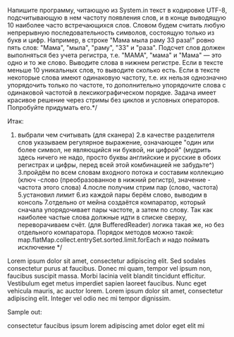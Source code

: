 Напишите программу, читающую из System.in текст в кодировке UTF-8, подсчитывающую в нем частоту появления слов,
и в конце выводящую 10 наиболее часто встречающихся слов.
Словом будем считать любую непрерывную последовательность символов, состоящую только из букв и цифр.
Например, в строке "Мама мыла раму 33 раза!" ровно пять слов: "Мама", "мыла", "раму", "33" и "раза".
Подсчет слов должен выполняться без учета регистра, т.е. "МАМА", "мама" и "Мама" — это одно и то же слово.
Выводите слова в нижнем регистре.
Если в тексте меньше 10 уникальных слов, то выводите сколько есть.
Если в тексте некоторые слова имеют одинаковую частоту, т.е. их нельзя однозначно упорядочить только по частоте,
то дополнительно упорядочите слова с одинаковой частотой в лексикографическом порядке.
Задача имеет красивое решение через стримы без циклов и условных операторов. Попробуйте придумать его.*/

Итак:
1. выбрали чем считывать (для сканера)
   2.в качестве разделителя слов указываем регулярное выражение, означающее "один или более символ,
   не являющийся ни буквой, ни цифрой" (мудрить здесь ничего не надо, просто буквы английские и русские в обоих регистрах и цифры,
   перед всей этой комбинацией не забудьте^)
   3.пройдём по всем словам входного потока и составим коллекцию (ключ -слово (преобразованное в нижний регистр),
   значение - частота этого слова)
   4.после получим стрим пар (слово, частота)
   5.установил лимит
   6.из каждой пары берём слово, выводим в консоль
   7.отдельно от мейна создаётся компаратор, который  сначала упорядочивает пары частоте, а затем по слову.
   Так как наиболее частые слова должные идти в списке сверху, переворачиваем счёт.
   (для BufferedReader) логика такая же, но без отдельного компаратора. Порядок методов можно такой:
   map.flatMap.collect.entrySet.sorted.limit.forEach
   и надо поймать исключение */

Lorem ipsum dolor sit amet, consectetur adipiscing elit. 
Sed sodales consectetur purus at faucibus. Donec mi quam, tempor vel ipsum non, 
faucibus suscipit massa. Morbi lacinia velit blandit tincidunt efficitur. 
Vestibulum eget metus imperdiet sapien laoreet faucibus. 
Nunc eget vehicula mauris, ac auctor lorem. Lorem ipsum dolor sit amet, consectetur adipiscing elit. 
Integer vel odio nec mi tempor dignissim. 

Sample out:

consectetur
faucibus
ipsum
lorem
adipiscing
amet
dolor
eget
elit
mi